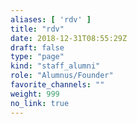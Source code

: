 ```yaml
---
aliases: [ 'rdv' ]
title: "rdv"
date: 2018-12-31T08:55:29Z
draft: false
type: "page"
kind: "staff_alumni"
role: "Alumnus/Founder"
favorite_channels: ""
weight: 999
no_link: true
---
```

